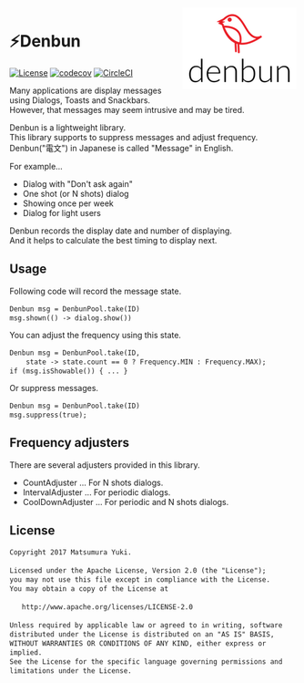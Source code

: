 <img  src="https://github.com/YukiMatsumura/denbun/blob/master/art/logo.png?raw=true" align="right" />

# ⚡Denbun

[![License](https://img.shields.io/badge/License-Apache%202.0-blue.svg)](https://opensource.org/licenses/Apache-2.0)
[![codecov](https://codecov.io/gh/YukiMatsumura/denbun/branch/master/graph/badge.svg)](https://codecov.io/gh/YukiMatsumura/denbun)
[![CircleCI](https://circleci.com/gh/YukiMatsumura/denbun.svg?style=shield)](https://circleci.com/gh/YukiMatsumura/denbun)

Many applications are display messages using Dialogs, Toasts and Snackbars.  
However, that messages may seem intrusive and may be tired.  

Denbun is a lightweight library.  
This library supports to suppress messages and adjust frequency.
Denbun("電文") in Japanese is called "Message" in English.

For example...

 - Dialog with "Don't ask again"
 - One shot (or N shots) dialog
 - Showing once per week
 - Dialog for light users

Denbun records the display date and number of displaying.  
And it helps to calculate the best timing to display next.  


## Usage

Following code will record the message state.  

```
Denbun msg = DenbunPool.take(ID)
msg.shown(() -> dialog.show())
```

You can adjust the frequency using this state.

```
Denbun msg = DenbunPool.take(ID,
    state -> state.count == 0 ? Frequency.MIN : Frequency.MAX);
if (msg.isShowable()) { ... }
```

Or suppress messages.

```
Denbun msg = DenbunPool.take(ID)
msg.suppress(true);
```


## Frequency adjusters

There are several adjusters provided in this library.

 - CountAdjuster ... For N shots dialogs.
 - IntervalAdjuster ... For periodic dialogs.
 - CoolDownAdjuster ... For periodic and N shots dialogs.


## License

```
Copyright 2017 Matsumura Yuki.

Licensed under the Apache License, Version 2.0 (the "License");
you may not use this file except in compliance with the License.
You may obtain a copy of the License at

   http://www.apache.org/licenses/LICENSE-2.0

Unless required by applicable law or agreed to in writing, software
distributed under the License is distributed on an "AS IS" BASIS,
WITHOUT WARRANTIES OR CONDITIONS OF ANY KIND, either express or implied.
See the License for the specific language governing permissions and
limitations under the License.
```
